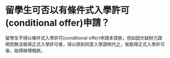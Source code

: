 # 留學生可否以有條件式入學許可(conditional offer)申請？

留學生不得以條件式入學許可(conditional offer)申請本貸款，但如因欠缺財力證明而無法取得正式入學許可者，得以原則同意入學證明代之，俟取得正式入學許可後，始得辦理撥款。
